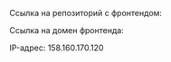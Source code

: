 Ссылка на репозиторий с фронтендом: [](https://github.com/Arteem66/PINDIE/pull/1)

Ссылка на домен фронтенда: [](https://pindiefrontsaldnevo.nomoredomainswork.ru/)

IP-адрес: 158.160.170.120
